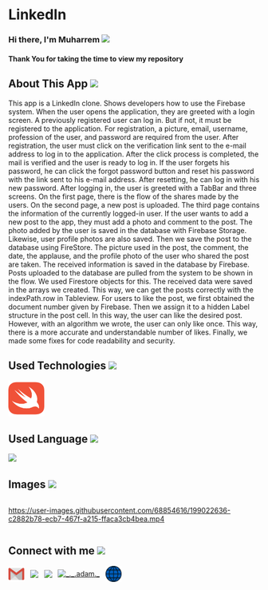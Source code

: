 # LinkedIn
### Hi there, I'm Muharrem <img src = "https://raw.githubusercontent.com/MartinHeinz/MartinHeinz/master/wave.gif" width = "42"> 
#### Thank You for taking the time to view my repository 

## <h2> About This App <img src = "https://c.tenor.com/JsoERRQcZqYAAAAi/thumbs-up-joypixels.gif" width = "42"></h2>
This app is a LinkedIn clone. Shows developers how to use the Firebase system. When the user opens the application, they are greeted with a login screen. A previously registered user can log in. But if not, it must be registered to the application. For registration, a picture, email, username, profession of the user, and password are required from the user. After registration, the user must click on the verification link sent to the e-mail address to log in to the application. After the click process is completed, the mail is verified and the user is ready to log in. If the user forgets his password, he can click the forgot password button and reset his password with the link sent to his e-mail address. After resetting, he can log in with his new password. After logging in, the user is greeted with a TabBar and three screens. On the first page, there is the flow of the shares made by the users. On the second page, a new post is uploaded. The third page contains the information of the currently logged-in user. If the user wants to add a new post to the app, they must add a photo and comment to the post. The photo added by the user is saved in the database with Firebase Storage. Likewise, user profile photos are also saved. Then we save the post to the database using FireStore. The picture used in the post, the comment, the date, the applause, and the profile photo of the user who shared the post are taken. The received information is saved in the database by Firebase. Posts uploaded to the database are pulled from the system to be shown in the flow. We used Firestore objects for this. The received data were saved in the arrays we created. This way, we can get the posts correctly with the indexPath.row in Tableview. For users to like the post, we first obtained the document number given by Firebase. Then we assign it to a hidden Label structure in the post cell. In this way, the user can like the desired post. However, with an algorithm we wrote, the user can only like once. This way, there is a more accurate and understandable number of likes. Finally, we made some fixes for code readability and security.

<h2> Used Technologies <img src = "https://media2.giphy.com/media/QssGEmpkyEOhBCb7e1/giphy.gif?cid=ecf05e47a0n3gi1bfqntqmob8g9aid1oyj2wr3ds3mg700bl&rid=giphy.gif" width = "42"> </h2>
<div class="row">
      <div class="column">
<img width ='72px' src 
     ='https://raw.githubusercontent.com/MuharremKoroglu/MuharremKoroglu/main/swift-icon.svg'>
  </div>
</div>

<h2> Used Language <img src = "https://media.giphy.com/media/Zd6jPg8hcp4Q3vrvjo/giphy.gif" width = "42"> </h2>
<div class="row">
      <div class="column">
<img width ='82px' src 
     ='https://upload.wikimedia.org/wikipedia/commons/a/a5/Flag_of_the_United_Kingdom_%281-2%29.svg'>
  </div>
</div>

<h2> Images <img src = "https://media2.giphy.com/media/psneItdLMpWy36ejfA/source.gif" width = "62"> </h2>
  <div class="column">





https://user-images.githubusercontent.com/68854616/199022636-c2882b78-ecb7-467f-a215-ffaca3cb4bea.mp4






  </div>
<h2> Connect with me <img src='https://raw.githubusercontent.com/ShahriarShafin/ShahriarShafin/main/Assets/handshake.gif' width="100"> </h2>
<a href = 'mailto:muharremkoroglu245@gmail.com'> <img align="center" width = '32px' align= 'center' src="https://raw.githubusercontent.com/MuharremKoroglu/MuharremKoroglu/main/gmail-logo-2561.svg"/></a> &nbsp;
<a href = 'https://www.linkedin.com/in/muharremkoroglu/'> <img align="center" width = '32px' align= 'center' src="https://raw.githubusercontent.com/rahulbanerjee26/githubAboutMeGenerator/main/icons/linked-in-alt.svg"/></a> &nbsp;
<a href = 'https://muharremkoroglu.medium.com/'> <img align="center" width = '32px' align= 'center' src="https://raw.githubusercontent.com/rahulbanerjee26/githubAboutMeGenerator/main/icons/medium.svg"/></a> &nbsp;
<a href="https://www.instagram.com/m.koroglu99/" target="blank"><img align="center" src="https://raw.githubusercontent.com/rahuldkjain/github-profile-readme-generator/master/src/images/icons/Social/instagram.svg" alt="_._.adam._"  width="32px" align= 'center' /></a> &nbsp;
<a href = 'https://synta-x.com/'> <img align="center" width = '32px' align= 'center' src="https://raw.githubusercontent.com/MuharremKoroglu/MuharremKoroglu/main/internet-svgrepo-com%20(2).svg"/></a> &nbsp;


















